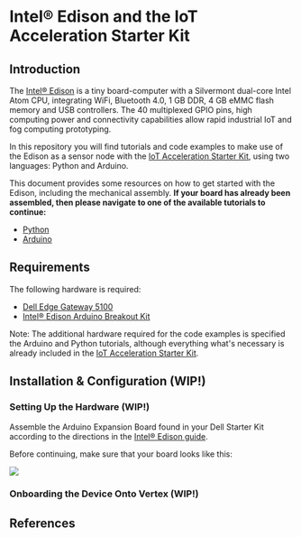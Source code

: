 # Intel® Edison and the IoT Acceleration Starter Kit

## Introduction

The [Intel® Edison](http://www.intel.com/content/www/us/en/do-it-yourself/edison.html) is a tiny board-computer with a Silvermont dual-core Intel Atom CPU, integrating WiFi, Bluetooth 4.0, 1 GB DDR, 4 GB eMMC flash memory and USB controllers. The 40 multiplexed GPIO pins, high computing power and connectivity capabilities allow rapid industrial IoT and fog computing prototyping.

In this repository you will find tutorials and code examples to make use of the Edison as a sensor node with the [IoT Acceleration Starter
Kit](http://www.iot-starterkit.de/), using two languages: Python and Arduino.

This document provides some resources on how to get started with the Edison, including the mechanical assembly. **If your board has already been assembled, then please navigate to one of the available tutorials to continue:**

* [Python](https://github.com/relayr/edison/tree/master/python)
* [Arduino](https://github.com/relayr/edison/tree/master/arduino)

## Requirements

The following hardware is required:

 * [Dell Edge Gateway 5100]()
 * [Intel® Edison Arduino Breakout Kit]()

Note: The additional hardware required for the code examples is specified the Arduino and Python tutorials, although everything what's necessary is already included in the [IoT Acceleration Starter Kit](http://www.iot-starterkit.de/).

## Installation & Configuration (WIP!)

### Setting Up the Hardware (WIP!)

Assemble the Arduino Expansion Board found in your Dell Starter Kit according
to the directions in the [Intel® Edison guide](https://software.intel.com/en-us/node/628221).

Before continuing, make sure that your board looks like this:

![](https://software.intel.com/sites/default/files/did_feeds_images/ede08869-dd67-4ac5-a530-3078328837d4/ede08869-dd67-4ac5-a530-3078328837d4-imageId=850cc2a6-6c4d-4181-bd77-098bb6ec97f8.jpg)

### Onboarding the Device Onto Vertex (WIP!)

## References